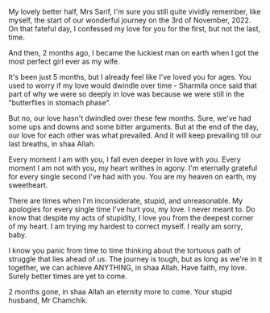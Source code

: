 My lovely better half, Mrs Sarif,
I'm sure you still quite vividly remember, like myself, the start of our wonderful journey on the 3rd of November, 2022. On that fateful day, I confessed my love for you for the first, but not the last, time. 

And then, 2 months ago, I became the luckiest man on earth when I got the most perfect girl ever as my wife. 

It's been just 5 months, but I already feel like I've loved you for ages. You used to worry if my love would dwindle over time - Sharmila once said that part of why we were so deeply in love was because we were still in the "butterflies in stomach phase". 

But no, our love hasn't dwindled over these few months. Sure, we've had some ups and downs and some bitter arguments. But at the end of the day, our love for each other was what prevailed. And it will keep prevailing till our last breaths, in shaa Allah.

Every moment I am with you, I fall even deeper in love with you. Every moment I am not with you, my heart writhes in agony. I'm eternally grateful for every single second I've had with you. You are my heaven on earth, my sweetheart. 

There are times when I'm inconsiderate, stupid, and unreasonable. My apologies for every single time I've hurt you, my love. I never meant to. Do know that despite my acts of stupidity, I love you from the deepest corner of my heart. I am trying my hardest to correct myself. I really am sorry, baby.

I know you panic from time to time thinking about the tortuous path of struggle that lies ahead of us. The journey is tough, but as long as we're in it together, we can achieve ANYTHING, in shaa Allah. Have faith, my love. Surely better times are yet to come.

2 months gone, in shaa Allah an eternity more to come.
Your stupid husband,
Mr Chamchik.